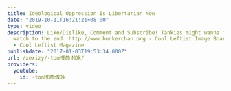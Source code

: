 ```yaml
---
title: Ideological Oppression Is Libertarian Now
date: "2019-10-11T16:21:21+08:00"
type: video
description: Like/Dislike, Comment and Subscribe! Tankies might wanna make sure they
  watch to the end. http://www.bunkerchan.org - Cool Leftist Image Board http://www.bunkermag.org
  - Cool Leftist Magazine
publishdate: "2017-01-03T19:53:34.000Z"
url: /xexizy/-tonMBMnNDk/
providers:
  youtube:
    id: -tonMBMnNDk
---
```

